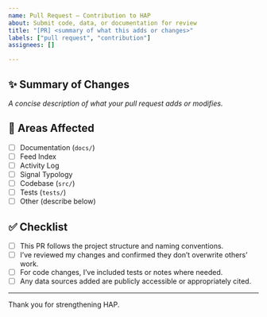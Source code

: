 ```yaml
---
name: Pull Request – Contribution to HAP
about: Submit code, data, or documentation for review
title: "[PR] <summary of what this adds or changes>"
labels: ["pull request", "contribution"]
assignees: []

---
```


## ✨ Summary of Changes

_A concise description of what your pull request adds or modifies._

## 📁 Areas Affected

- [ ] Documentation (`docs/`)
- [ ] Feed Index
- [ ] Activity Log
- [ ] Signal Typology
- [ ] Codebase (`src/`)
- [ ] Tests (`tests/`)
- [ ] Other (describe below)

## ✅ Checklist

- [ ] This PR follows the project structure and naming conventions.
- [ ] I’ve reviewed my changes and confirmed they don’t overwrite others’ work.
- [ ] For code changes, I’ve included tests or notes where needed.
- [ ] Any data sources added are publicly accessible or appropriately cited.

---

Thank you for strengthening HAP.

